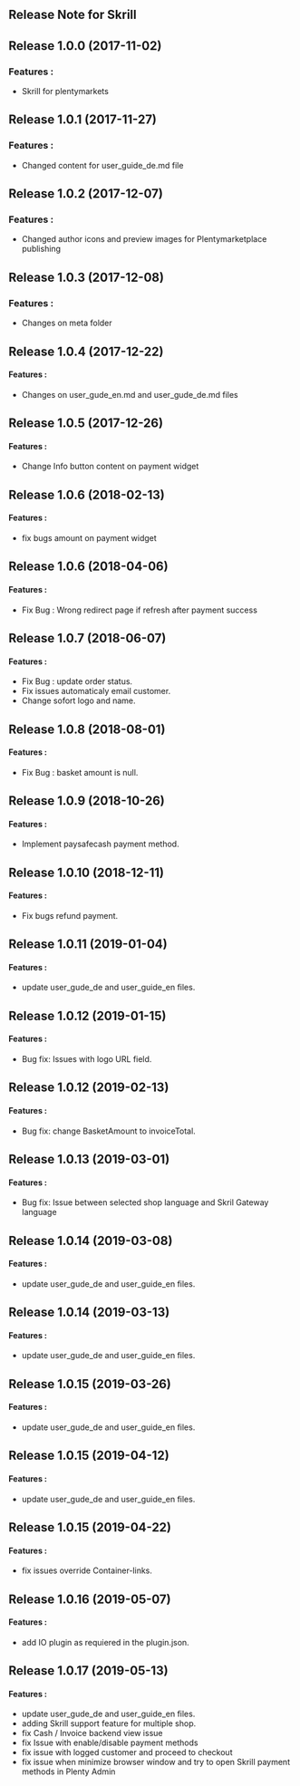 ## Release Note for Skrill


## Release 1.0.0 (2017-11-02)

### Features :

* Skrill for plentymarkets


## Release 1.0.1 (2017-11-27)

### Features :

* Changed content for user_guide_de.md file


## Release 1.0.2 (2017-12-07)

### Features :

* Changed author icons and preview images for Plentymarketplace publishing

## Release 1.0.3 (2017-12-08)

### Features :

* Changes on meta folder

## Release 1.0.4 (2017-12-22)

#### Features :

* Changes on user_gude_en.md and user_gude_de.md files

## Release 1.0.5 (2017-12-26)

#### Features :

* Change Info button content on payment widget

## Release 1.0.6 (2018-02-13)

#### Features :

* fix bugs amount on payment widget

## Release 1.0.6 (2018-04-06)

#### Features :
* Fix Bug : Wrong redirect page if refresh after payment success

## Release 1.0.7 (2018-06-07)

#### Features :
* Fix Bug : update order status.
* Fix issues automaticaly email customer.
* Change sofort logo and name.

## Release 1.0.8 (2018-08-01)

#### Features :
* Fix Bug : basket amount is null.

## Release 1.0.9 (2018-10-26)

#### Features :
* Implement paysafecash payment method.

## Release 1.0.10 (2018-12-11)

#### Features :
* Fix bugs refund payment.

## Release 1.0.11 (2019-01-04)

#### Features :
* update user_gude_de and user_guide_en files.

## Release 1.0.12 (2019-01-15)

#### Features :
* Bug fix: Issues with logo URL field.

## Release 1.0.12 (2019-02-13)

#### Features :
* Bug fix: change BasketAmount to invoiceTotal.

## Release 1.0.13 (2019-03-01)

#### Features :
* Bug fix: Issue between selected shop language and Skril Gateway language

## Release 1.0.14 (2019-03-08)

#### Features :
* update user_gude_de and user_guide_en files.

## Release 1.0.14 (2019-03-13)

#### Features :
* update user_gude_de and user_guide_en files.

## Release 1.0.15 (2019-03-26)

#### Features :
* update user_gude_de and user_guide_en files.

## Release 1.0.15 (2019-04-12)

#### Features :
* update user_gude_de and user_guide_en files.

## Release 1.0.15 (2019-04-22)

#### Features :
* fix issues override Container-links.

## Release 1.0.16 (2019-05-07)

#### Features :
* add IO plugin as requiered in the plugin.json.

## Release 1.0.17 (2019-05-13)

#### Features :
* update user_gude_de and user_guide_en files.
* adding Skrill support feature for multiple shop.
* fix Cash / Invoice backend view issue
* fix Issue with enable/disable payment methods
* fix issue with logged customer and proceed to checkout
* fix issue when minimize browser window and try to open Skrill payment methods in Plenty Admin
